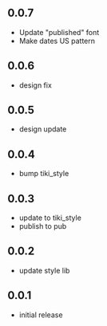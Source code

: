## 0.0.7

* Update "published" font
* Make dates US pattern

## 0.0.6

* design fix

## 0.0.5

* design update

## 0.0.4

* bump tiki_style

## 0.0.3

* update to tiki_style
* publish to pub

## 0.0.2

* update style lib

## 0.0.1

* initial release
